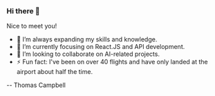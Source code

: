 ### Hi there 👋 

Nice to meet you!

- 🔭 I’m always expanding my skills and knowledge.
- 🌱 I’m currently focusing on React.JS and API development. 
- 👯 I’m looking to collaborate on AI-related projects.
- ⚡ Fun fact: I've been on over 40 flights and have only landed at the airport about half the time.

-- Thomas Campbell


<!--
**worldclasstom/worldclasstom** is a ✨ _special_ ✨ repository because its `README.md` (this file) appears on your GitHub profile.

Here are some ideas to get you started:

- 🔭 I’m currently working on ...
- 🌱 I’m currently learning ...
- 👯 I’m looking to collaborate on ...
- 🤔 I’m looking for help with ...
- 💬 Ask me about ...
- 📫 How to reach me: ...
- 😄 Pronouns: ...
- ⚡ Fun fact: ...
-->
